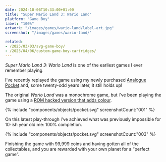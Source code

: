 ```yaml
---
date: 2024-10-06T10:33:00+01:00
title: "Super Mario Land 3: Wario Land"
platform: "Game Boy"
label: "100%"
artwork: "/images/games/wario-land/label-art.jpg"
screenshot: "/images/games/wario-land/"

related: 
- /2025/03/03/svg-game-boy/
- /2025/04/06/custom-game-boy-cartridges/
---
```


*Super Mario Land 3: Wario Land* is one of the earliest games I ever remember playing. 

I've recently replayed the game using my newly purchased [Analogue Pocket](https://www.analogue.co/pocket) and, some twenty-odd years later, it still holds up! 

The original *Wario Land* was a monochrome game, but I've been playing the game using a [ROM hacked version that adds colour](https://www.romhacking.net/hacks/6683/).

{% include "components/objects/pocket.svg" screenshotCount:"001" %}

On this latest play-through I've achieved what was previously impossible for 10-ish year old me: 100% completion. 

{% include "components/objects/pocket.svg" screenshotCount:"003" %}

Finishing the game with 99,999 coins and having gotten all of the collectables, and you are rewarded with your own planet for a “perfect game”.